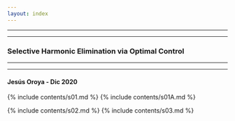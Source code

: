 ```yaml
---
layout: index
---
```

 
 <section>
    <hr>
    <hr>
    <p> </p>
    <h3>
        Selective Harmonic Elimination via Optimal Control
    </h3> 
        <hr>
    <hr>
    <h4>Jesús Oroya - Dic 2020</h4>
</section>  

{% include contents/s01.md %} 
{% include contents/s01A.md %}

{% include contents/s02.md %} 
{% include contents/s03.md %}  
